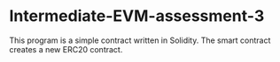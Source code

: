 # Intermediate-EVM-assessment-3
This program is a simple contract written in Solidity. The smart contract creates a new ERC20 contract.
